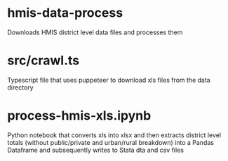 # hmis-data-process
Downloads HMIS district level data files and processes them

# src/crawl.ts
Typescript file that uses puppeteer to download xls files from the data directory

# process-hmis-xls.ipynb
Python notebook that converts xls into xlsx and then extracts district level totals (without public/private and urban/rural breakdown) into a Pandas Dataframe and subsequently writes to Stata dta and csv files
